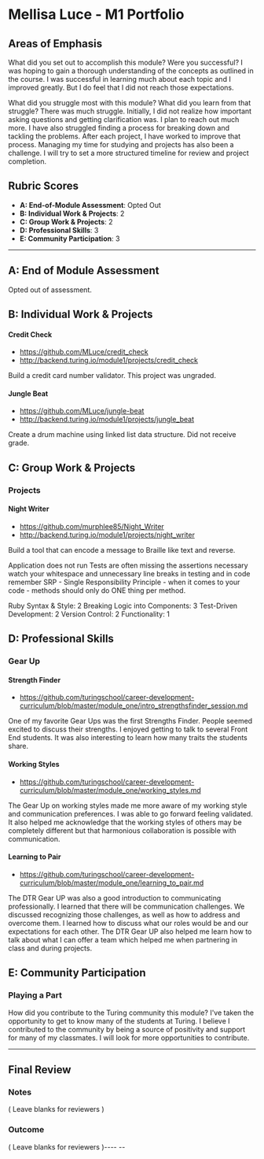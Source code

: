 # Mellisa Luce - M1 Portfolio

## Areas of Emphasis

What did you set out to accomplish this module? Were you successful?
I was hoping to gain a thorough understanding of the concepts as outlined in the course. I was successful in learning much about each topic and I improved greatly. But I do feel that I did not reach those expectations.

What did you struggle most with this module? What did you learn from that struggle? There was much struggle. Initially, I did not realize how important asking questions and getting clarification was. I plan to reach out much more. I have also struggled finding a process for breaking down and tackling the problems. After each project, I have worked to improve that process. Managing my time for studying and projects has also been a challenge. I will try to set a more structured timeline for review and project completion.

## Rubric Scores

* **A: End-of-Module Assessment**: Opted Out
* **B: Individual Work & Projects**: 2
* **C: Group Work & Projects**: 2
* **D: Professional Skills**: 3
* **E: Community Participation**: 3

-----------------------

## A: End of Module Assessment

Opted out of assessment.

## B: Individual Work & Projects

#### Credit Check

* https://github.com/MLuce/credit_check
* http://backend.turing.io/module1/projects/credit_check

Build a credit card number validator.
This project was ungraded.

#### Jungle Beat

* https://github.com/MLuce/jungle-beat
* http://backend.turing.io/module1/projects/jungle_beat

Create a drum machine using linked list data structure.
Did not receive grade.

## C: Group Work & Projects

### Projects

#### Night Writer

* https://github.com/murphlee85/Night_Writer
* http://backend.turing.io/module1/projects/night_writer

Build a tool that can encode a message to Braille like text and reverse.

Application does not run
Tests are often missing the assertions necessary
watch your whitespace and unnecessary line breaks in testing and in code
remember SRP - Single Responsibility Principle - when it comes to your code - methods should only do ONE thing per method.

Ruby Syntax & Style: 2
Breaking Logic into Components: 3
Test-Driven Development: 2
Version Control: 2
Functionality: 1

## D: Professional Skills

### Gear Up

#### Strength Finder
* https://github.com/turingschool/career-development-curriculum/blob/master/module_one/intro_strengthsfinder_session.md

One of my favorite Gear Ups was the first Strengths Finder. People seemed excited to discuss their strengths. I enjoyed getting to talk to several Front End students. It was also interesting to learn how many traits the students share.

#### Working Styles
* https://github.com/turingschool/career-development-curriculum/blob/master/module_one/working_styles.md

The Gear Up on working styles made me more aware of my working style and communication preferences. I was able to go forward feeling validated. It also helped me acknowledge that the working styles of others may be completely different but that harmonious collaboration is possible with communication.

#### Learning to Pair
* https://github.com/turingschool/career-development-curriculum/blob/master/module_one/learning_to_pair.md

The DTR Gear UP was also a good introduction to communicating professionally. I learned that there will be communication challenges. We discussed recognizing those challenges, as well as how to address and overcome them. I learned how to discuss what our roles would be and our expectations for each other. The DTR Gear UP also helped me learn how to talk about what I can offer a team which helped me when partnering in class and during projects.


## E: Community Participation

### Playing a Part

How did you contribute to the Turing community this module? I've taken the opportunity to get to know many of the students at Turing. I believe I contributed to the community by being a source of positivity and support for many of my classmates. I will look for more opportunities to contribute.

------------------

## Final Review

### Notes

( Leave blanks for reviewers )

### Outcome

( Leave blanks for reviewers )---- --
